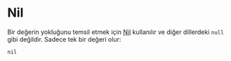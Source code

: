 # Nil

Bir değerin yokluğunu temsil etmek için [Nil](http://crystal-lang.org/api/Nil.html) kullanılır ve diğer dillerdeki `null` gibi değildir. Sadece tek bir değeri olur:

```crystal
nil
```
